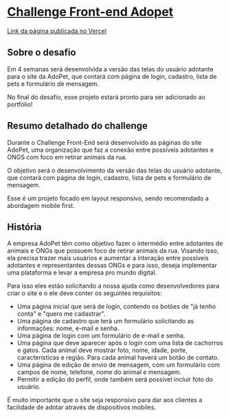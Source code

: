 # [**Challenge Front-end Adopet**](https://www.alura.com.br/challenges/front-end-4)

[Link da página publicada no Vercel](https://adopet-nu.vercel.app/)

## Sobre o desafio

Em 4 semanas será desenvolvida a versão das telas do usuário adotante para o site da AdoPet, que contará com página de login, cadastro, lista de pets e formulário de mensagem.

No final do desafio, esse projeto estará pronto para ser adicionado ao portfólio!

## Resumo detalhado do challenge

Durante o Challenge Front-End será desenvolvido as páginas do site AdoPet, uma organização que faz a conexão entre possíveis adotantes e ONGS com foco em retirar animais da rua.

O objetivo será o desenvolvimento da versão das telas do usuário adotante, que contará com página de login, cadastro, lista de pets e formulário de mensagem.

Esse é um projeto focado em layout responsivo, sendo recomendado a abordagem mobile first.

## História

A empresa AdoPet têm como objetivo fazer o intermédio entre adotantes de animais e ONGs que possuem foco de retirar animais da rua. Visando isso, ela precisa trazer mais usuários e aumentar a interação entre possíveis adotantes e representantes dessas ONGs e para isso, deseja implementar uma plataforma e levar a empresa pro mundo digital.

Para isso eles estão solicitando a nossa ajuda como desenvolvedores para criar o site e o ele deve conter os seguintes requisitos:

* Uma página inicial que será de login, contendo os botões de "já tenho conta" e "quero me cadastrar".
* Uma página de cadastro que terá um formulário solicitando as informações: nome, e-mail e senha.
* Uma página de login com um formulário de e-mail e senha.
* Uma página que deve aparecer após o login com uma lista de cachorros e gatos. Cada animal deve mostrar foto, nome, idade, porte, características e região. Para cada animal haverá um botão de contato.
* Uma página de edição de envio de mensagem, com um formulário com campos de nome, telefone, nome do animal e mensagem.
* Permitir a edição do perfil, onde também será possível incluir foto do usuário.

É muito importante que o site seja responsivo para dar aos clientes a facilidade de adotar através de dispositivos mobiles.